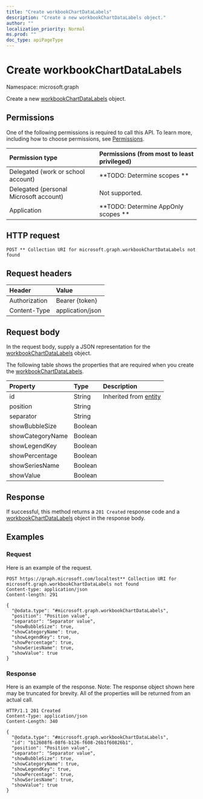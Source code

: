 ```yaml
---
title: "Create workbookChartDataLabels"
description: "Create a new workbookChartDataLabels object."
author: ""
localization_priority: Normal
ms.prod: ""
doc_type: apiPageType
---
```


# Create workbookChartDataLabels

Namespace: microsoft.graph

Create a new [workbookChartDataLabels](../resources/workbookchartdatalabels.md) object.

## Permissions
One of the following permissions is required to call this API. To learn more, including how to choose permissions, see [Permissions](/concepts/permissions-reference.md).

|Permission type|Permissions (from most to least privileged)|
|:---|:---|
|Delegated (work or school account)|**TODO: Determine scopes **|
|Delegated (personal Microsoft account)|Not supported.|
|Application|**TODO: Determine AppOnly scopes **|

## HTTP request
<!-- {
  "blockType": "ignored"
}
-->
``` http
POST ** Collection URI for microsoft.graph.workbookChartDataLabels not found
```

## Request headers
|Header|Value|
|:---|:---|
|Authorization|Bearer {token}|
|Content-Type|application/json|

## Request body
In the request body, supply a JSON representation for the [workbookChartDataLabels](../resources/workbookchartdatalabels.md) object.

The following table shows the properties that are required when you create the [workbookChartDataLabels](../resources/workbookchartdatalabels.md).

|Property|Type|Description|
|:---|:---|:---|
|id|String| Inherited from [entity](../resources/entity.md)|
|position|String||
|separator|String||
|showBubbleSize|Boolean||
|showCategoryName|Boolean||
|showLegendKey|Boolean||
|showPercentage|Boolean||
|showSeriesName|Boolean||
|showValue|Boolean||



## Response
If successful, this method returns a `201 Created` response code and a [workbookChartDataLabels](../resources/workbookchartdatalabels.md) object in the response body.

## Examples

### Request
Here is an example of the request.
<!-- {
  "blockType": "request",
  "name": "create_workbookchartdatalabels_from_"
}
-->
``` http
POST https://graph.microsoft.com/localtest** Collection URI for microsoft.graph.workbookChartDataLabels not found
Content-type: application/json
Content-length: 291

{
  "@odata.type": "#microsoft.graph.workbookChartDataLabels",
  "position": "Position value",
  "separator": "Separator value",
  "showBubbleSize": true,
  "showCategoryName": true,
  "showLegendKey": true,
  "showPercentage": true,
  "showSeriesName": true,
  "showValue": true
}
```

### Response
Here is an example of the response. Note: The response object shown here may be truncated for brevity. All of the properties will be returned from an actual call.
<!-- {
  "blockType": "response",
  "truncated": true,
  "@odata.type": "microsoft.graph.workbookchartdatalabels"
}
-->
``` http
HTTP/1.1 201 Created
Content-Type: application/json
Content-Length: 340

{
  "@odata.type": "#microsoft.graph.workbookChartDataLabels",
  "id": "b12608f6-08f6-b126-f608-26b1f60826b1",
  "position": "Position value",
  "separator": "Separator value",
  "showBubbleSize": true,
  "showCategoryName": true,
  "showLegendKey": true,
  "showPercentage": true,
  "showSeriesName": true,
  "showValue": true
}
```

